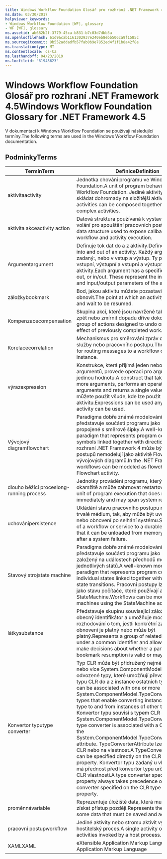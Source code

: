 ```yaml
---
title: Windows Workflow Foundation Glosář pro rozhraní .NET Framework 4.5
ms.date: 03/30/2017
helpviewer_keywords:
- Windows Workflow Foundation [WF], glossary
- WF [WF], glossary
ms.assetid: ab682b2f-3779-45ca-b831-b7c03d7dbb3a
ms.openlocfilehash: 61d9acab1161302937e240eb8ebb506ca9f1585c
ms.sourcegitcommit: 9b552addadfb57fab0b9e7852ed4f1f1b8a42f8e
ms.translationtype: MT
ms.contentlocale: cs-CZ
ms.lasthandoff: 04/23/2019
ms.locfileid: "61945623"
---
```

# <a name="windows-workflow-foundation-glossary-for-net-framework-45"></a><span data-ttu-id="44036-102">Windows Workflow Foundation Glosář pro rozhraní .NET Framework 4.5</span><span class="sxs-lookup"><span data-stu-id="44036-102">Windows Workflow Foundation Glossary for .NET Framework 4.5</span></span>

<span data-ttu-id="44036-103">V dokumentaci k Windows Workflow Foundation se používají následující termíny.</span><span class="sxs-lookup"><span data-stu-id="44036-103">The following terms are used in the Windows Workflow Foundation documentation.</span></span>

## <a name="terms"></a><span data-ttu-id="44036-104">Podmínky</span><span class="sxs-lookup"><span data-stu-id="44036-104">Terms</span></span>

|<span data-ttu-id="44036-105">Termín</span><span class="sxs-lookup"><span data-stu-id="44036-105">Term</span></span>|<span data-ttu-id="44036-106">Definice</span><span class="sxs-lookup"><span data-stu-id="44036-106">Definition</span></span>|
|----------|----------------|
|<span data-ttu-id="44036-107">aktivita</span><span class="sxs-lookup"><span data-stu-id="44036-107">activity</span></span>|<span data-ttu-id="44036-108">Jednotka chování programu ve Windows Workflow Foundation.</span><span class="sxs-lookup"><span data-stu-id="44036-108">A unit of program behavior in Windows Workflow Foundation.</span></span> <span data-ttu-id="44036-109">Jediné aktivity se může skládat dohromady na složitější aktivity.</span><span class="sxs-lookup"><span data-stu-id="44036-109">Single activities can be composed together into more complex activities.</span></span>|
|<span data-ttu-id="44036-110">aktivita akce</span><span class="sxs-lookup"><span data-stu-id="44036-110">activity action</span></span>|<span data-ttu-id="44036-111">Datová struktura používaná k vystavení zpětná volání pro spouštění pracovních postupů a aktivit.</span><span class="sxs-lookup"><span data-stu-id="44036-111">A data structure used to expose callbacks for workflow and activity execution.</span></span>|
|<span data-ttu-id="44036-112">Argument</span><span class="sxs-lookup"><span data-stu-id="44036-112">argument</span></span>|<span data-ttu-id="44036-113">Definuje tok dat do a z aktivity.</span><span class="sxs-lookup"><span data-stu-id="44036-113">Defines the data flow into and out of an activity.</span></span> <span data-ttu-id="44036-114">Každý argument má směr zadaný:, nebo v vstup a výstup. Ty představují vstupní, výstupní a vstupní a výstupní parametry aktivity.</span><span class="sxs-lookup"><span data-stu-id="44036-114">Each argument has a specified direction: in, out, or in/out. These represent the input, output, and input/output parameters of the activity.</span></span>|
|<span data-ttu-id="44036-115">záložky</span><span class="sxs-lookup"><span data-stu-id="44036-115">bookmark</span></span>|<span data-ttu-id="44036-116">Bod, jakou aktivitu můžete pozastavit a čekat na obnovit.</span><span class="sxs-lookup"><span data-stu-id="44036-116">The point at which an activity can pause and wait to be resumed.</span></span>|
|<span data-ttu-id="44036-117">Kompenzace</span><span class="sxs-lookup"><span data-stu-id="44036-117">compensation</span></span>|<span data-ttu-id="44036-118">Skupina akcí, které jsou navržené tak, aby vrácení zpět nebo zmírnit dopadu dříve dokončenou práci.</span><span class="sxs-lookup"><span data-stu-id="44036-118">A group of actions designed to undo or mitigate the effect of previously completed work.</span></span>|
|<span data-ttu-id="44036-119">Korelace</span><span class="sxs-lookup"><span data-stu-id="44036-119">correlation</span></span>|<span data-ttu-id="44036-120">Mechanismus pro směrování zpráv do instance služby nebo pracovního postupu.</span><span class="sxs-lookup"><span data-stu-id="44036-120">The mechanism for routing messages to a workflow or service instance.</span></span>|
|<span data-ttu-id="44036-121">výraz</span><span class="sxs-lookup"><span data-stu-id="44036-121">expression</span></span>|<span data-ttu-id="44036-122">Konstrukce, která přijímá jeden nebo více argumentů, provede operaci pro argumenty a vrací jedinou hodnotu.</span><span class="sxs-lookup"><span data-stu-id="44036-122">A construct that takes in one or more arguments, performs an operation on the arguments and returns a single value.</span></span> <span data-ttu-id="44036-123">Výrazy můžete použít všude, kde lze použít aktivitu.</span><span class="sxs-lookup"><span data-stu-id="44036-123">Expressions can be used anywhere an activity can be used.</span></span>|
|<span data-ttu-id="44036-124">Vývojový diagram</span><span class="sxs-lookup"><span data-stu-id="44036-124">flowchart</span></span>|<span data-ttu-id="44036-125">Paradigma dobře známé modelování, který představuje součástí programu jako symboly propojené s směrové šipky.</span><span class="sxs-lookup"><span data-stu-id="44036-125">A well-known modeling paradigm that represents program components as symbols linked together with directional arrows.</span></span>  <span data-ttu-id="44036-126">V rozhraní .NET Framework 4 může být pracovních postupů nemodelují jako aktivitě Flowchart pomocí vývojových diagramů.</span><span class="sxs-lookup"><span data-stu-id="44036-126">In the .NET Framework 4, workflows can be modeled as flowcharts using the Flowchart activity.</span></span>|
|<span data-ttu-id="44036-127">dlouho běžící proces</span><span class="sxs-lookup"><span data-stu-id="44036-127">long-running process</span></span>|<span data-ttu-id="44036-128">Jednotky provádění programu, který nevrací okamžitě a může zahrnovat restartování systému.</span><span class="sxs-lookup"><span data-stu-id="44036-128">A unit of program execution that does not return immediately and may span system restarts.</span></span>|
|<span data-ttu-id="44036-129">uchování</span><span class="sxs-lookup"><span data-stu-id="44036-129">persistence</span></span>|<span data-ttu-id="44036-130">Ukládání stavu pracovního postupu nebo služby na trvalé médium, tak, aby může být uvolněna z paměti nebo obnovení po selhání systému.</span><span class="sxs-lookup"><span data-stu-id="44036-130">Saving the state of a workflow or service to a durable medium, so that it can be unloaded from memory or recovered after a system failure.</span></span>|
|<span data-ttu-id="44036-131">Stavový stroj</span><span class="sxs-lookup"><span data-stu-id="44036-131">state machine</span></span>|<span data-ttu-id="44036-132">Paradigma dobře známé modelování, který představuje součástí programu jako propojené s založený na událostech přechodů mezi stavy jednotlivých států.</span><span class="sxs-lookup"><span data-stu-id="44036-132">A well-known modeling paradigm that represents program components as individual states linked together with event-driven state transitions.</span></span>  <span data-ttu-id="44036-133">Pracovní postupy lze modelovat jako stavu počítače, které používají aktivity StateMachine.</span><span class="sxs-lookup"><span data-stu-id="44036-133">Workflows can be modeled as state machines using the StateMachine activity.</span></span>|
|<span data-ttu-id="44036-134">látky</span><span class="sxs-lookup"><span data-stu-id="44036-134">substance</span></span>|<span data-ttu-id="44036-135">Představuje skupinu související záložky v rámci obecný identifikátor a umožňuje modulu runtime k rozhodování o tom, jestli konkrétní záložku obnovení je platný nebo může být platný.</span><span class="sxs-lookup"><span data-stu-id="44036-135">Represents a group of related bookmarks under a common identifier and allows the runtime to make decisions about whether a particular bookmark resumption is valid or may become valid.</span></span>|
|<span data-ttu-id="44036-136">Konvertor typu</span><span class="sxs-lookup"><span data-stu-id="44036-136">type converter</span></span>|<span data-ttu-id="44036-137">Typ CLR může být přidružený nejméně k jednomu nebo více System.ComponentModel.TypeConverter odvozené typy, které umožňují převod instance typu CLR do a z instance ostatních typů.</span><span class="sxs-lookup"><span data-stu-id="44036-137">A CLR type can be associated with one or more System.ComponentModel.TypeConverter derived types that enable converting instances of the CLR type to and from instances of other types.</span></span> <span data-ttu-id="44036-138">Konvertor typu souvisí s typem CLR pomocí atributu System.ComponentModel.TypeConverterAttribute.</span><span class="sxs-lookup"><span data-stu-id="44036-138">A type converter is associated with a CLR type using the System.ComponentModel.TypeConverterAttribute attribute.</span></span>  <span data-ttu-id="44036-139">TypeConverterAttribute lze přímo na typ CLR nebo na vlastnost.</span><span class="sxs-lookup"><span data-stu-id="44036-139">A TypeConverterAttribute can be specified directly on the CLR type or on a property.</span></span> <span data-ttu-id="44036-140">Konvertor typu zadaný u vlastnosti vždy má přednost před konvertor typu určená na typu CLR vlastnosti.</span><span class="sxs-lookup"><span data-stu-id="44036-140">A type converter specified on a property always takes precedence over a type converter specified on the CLR type of the property.</span></span>|
|<span data-ttu-id="44036-141">proměnná</span><span class="sxs-lookup"><span data-stu-id="44036-141">variable</span></span>|<span data-ttu-id="44036-142">Reprezentuje úložiště data, která musí být uloženy a získat přístup později.</span><span class="sxs-lookup"><span data-stu-id="44036-142">Represents the storage of some data that must be saved and accessed later.</span></span>|
|<span data-ttu-id="44036-143">pracovní postup</span><span class="sxs-lookup"><span data-stu-id="44036-143">workflow</span></span>|<span data-ttu-id="44036-144">Jediné aktivity nebo stromu aktivit vyvolávat hostitelský proces.</span><span class="sxs-lookup"><span data-stu-id="44036-144">A single activity or tree of activities invoked by a host process.</span></span>|
|<span data-ttu-id="44036-145">XAML</span><span class="sxs-lookup"><span data-stu-id="44036-145">XAML</span></span>|<span data-ttu-id="44036-146">eXtensible Application Markup Language</span><span class="sxs-lookup"><span data-stu-id="44036-146">eXtensible Application Markup Language</span></span>|
